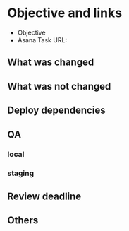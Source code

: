 # Objective and links

- Objective
- Asana Task URL:

<!--
この変更が必要になった背景や変更の目的を書いてください。
Asana のリンクや、もしあれば Google docs　や Slack threads など関連するリンクを貼ってください。
-->

## What was changed

<!-- 具体的な変更内容について詳しく説明してください。スクリーンショットがある場合は貼ってください。 -->

## What was not changed

<!-- なんらかの理由で今回の変更のスコープから外すものがある場合は理由と対象を説明してください -->

## Deploy dependencies

<!--
このPRに依存している、もしくは依存されているプルリクエストを列挙してください。

CLI、Front、およびAPIサーバーは非同期にデプロイされることに注意してください。
常にサービスが正しい動作をすることを保証するため、どのプルリクエストが先にマージされなければいけないか、
順番を気にする必要がある場合があります。

1. 下位互換性のある方法でAPIを変更した場合、依存関係をあまり気にする必要はありません。
   しかし、例えばAPIがデプロイされる前に、ユーザーが更新されたページを開いてしまう可能性があります。
   これが問題になる可能性がある場合は、PRを分割して、先にAPIの変更をマージしてください。
2. APIと他のコンポーネントに後方互換性のない破壊的変更を加えたい場合は、その順序をよく考えてください。
   例えば、ウェブとCLIを新旧のAPIで動作するように変更し、APIの変更点をマージし、クリーンアップとして
   ウェブとCLIから後方互換性のあるコードを削除するという方法があります。
-->

## QA

<!--
各環境で行う動作確認項目をチェックボックスで列挙してください。
動作確認が不要な場合はその理由を書いてください。
- [ ] QA項目
-->

### local

### staging

## Review deadline

<!-- どれくらい急ぐのかを書いてください、特に何もないときは2,3日後を推奨します -->

## Others

<!-- 実装上の懸念点や注意点などあれば記載してください -->
